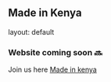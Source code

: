 ## Made in Kenya
layout: default

### Website coming soon 🔜
Join us here [Made in kenya](https://github.com/Opensource-254/)
